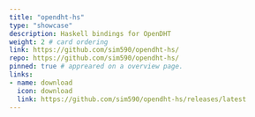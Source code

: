 ```yaml
---
title: "opendht-hs"
type: "showcase"
description: Haskell bindings for OpenDHT
weight: 2 # card ordering
link: https://github.com/sim590/opendht-hs/
repo: https://github.com/sim590/opendht-hs/
pinned: true # appreared on a overview page.
links:
- name: download
  icon: download
  link: https://github.com/sim590/opendht-hs/releases/latest
---
```

